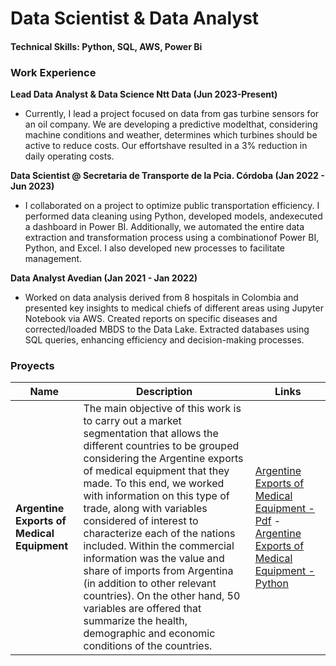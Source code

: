 # Data Scientist & Data Analyst
#### Technical Skills: Python, SQL, AWS, Power Bi


### Work Experience
**Lead Data Analyst & Data Science Ntt Data  (Jun 2023-Present)**
- Currently, I lead a project focused on data from gas turbine sensors for an oil company. We are developing a predictive modelthat, considering machine conditions and weather, determines which turbines should be active to reduce costs. Our effortshave resulted in a 3% reduction in daily operating costs.
  
**Data Scientist @ Secretaria de Transporte de la Pcia. Córdoba (Jan 2022 - Jun 2023)**
- I collaborated on a project to optimize public transportation efficiency. I performed data cleaning using Python, developed models, andexecuted a dashboard in Power BI. Additionally, we automated the entire data extraction and transformation process using a combinationof Power BI, Python, and Excel. I also developed new processes to facilitate management.

**Data Analyst Avedian (Jan 2021 - Jan 2022)**
- Worked on data analysis derived from 8 hospitals in Colombia and presented key insights to medical chiefs of different areas using Jupyter Notebook via AWS. Created reports on specific diseases and corrected/loaded MBDS to the Data Lake. Extracted databases using SQL queries, enhancing efficiency and decision-making processes.
  
### Proyects

| Name | Description | Links |
| ----------- | ----------- | ----------- |
| **Argentine Exports of Medical Equipment** | The main objective of this work is to carry out a market segmentation that allows the different countries to be grouped considering the Argentine exports of medical equipment that they made. To this end, we worked with information on this type of trade, along with variables considered of interest to characterize each of the nations included. Within the commercial information was the value and share of imports from Argentina (in addition to other relevant countries). On the other hand, 50 variables are offered that summarize the health, demographic and economic conditions of the countries.| [Argentine Exports of Medical Equipment - Pdf](https://github.com/Eglasiuk/IntroProgramacionFCEUNC/blob/main/INFORME_entregaFinal.pdf) - [Argentine Exports of Medical Equipment - Python](https://github.com/Eglasiuk/IntroProgramacionFCEUNC/blob/main/Copia_de_G6_Entrega_Final.ipynb)|




